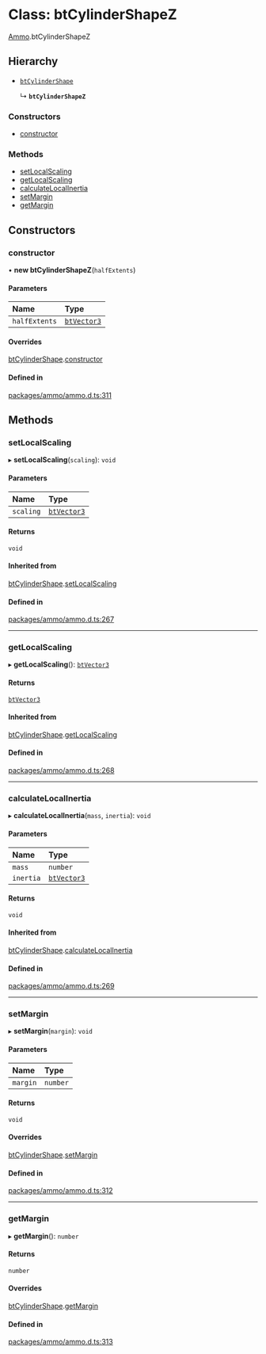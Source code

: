 # Class: btCylinderShapeZ

[Ammo](../modules/Ammo.md).btCylinderShapeZ

## Hierarchy

- [`btCylinderShape`](Ammo.btCylinderShape.md)

  ↳ **`btCylinderShapeZ`**

### Constructors

- [constructor](Ammo.btCylinderShapeZ.md#constructor)

### Methods

- [setLocalScaling](Ammo.btCylinderShapeZ.md#setlocalscaling)
- [getLocalScaling](Ammo.btCylinderShapeZ.md#getlocalscaling)
- [calculateLocalInertia](Ammo.btCylinderShapeZ.md#calculatelocalinertia)
- [setMargin](Ammo.btCylinderShapeZ.md#setmargin)
- [getMargin](Ammo.btCylinderShapeZ.md#getmargin)

## Constructors

### constructor

• **new btCylinderShapeZ**(`halfExtents`)

#### Parameters

| Name | Type |
| :------ | :------ |
| `halfExtents` | [`btVector3`](Ammo.btVector3.md) |

#### Overrides

[btCylinderShape](Ammo.btCylinderShape.md).[constructor](Ammo.btCylinderShape.md#constructor)

#### Defined in

[packages/ammo/ammo.d.ts:311](https://github.com/Orillusion/orillusion/blob/main/packages/ammo/ammo.d.ts#L311)

## Methods

### setLocalScaling

▸ **setLocalScaling**(`scaling`): `void`

#### Parameters

| Name | Type |
| :------ | :------ |
| `scaling` | [`btVector3`](Ammo.btVector3.md) |

#### Returns

`void`

#### Inherited from

[btCylinderShape](Ammo.btCylinderShape.md).[setLocalScaling](Ammo.btCylinderShape.md#setlocalscaling)

#### Defined in

[packages/ammo/ammo.d.ts:267](https://github.com/Orillusion/orillusion/blob/main/packages/ammo/ammo.d.ts#L267)

___

### getLocalScaling

▸ **getLocalScaling**(): [`btVector3`](Ammo.btVector3.md)

#### Returns

[`btVector3`](Ammo.btVector3.md)

#### Inherited from

[btCylinderShape](Ammo.btCylinderShape.md).[getLocalScaling](Ammo.btCylinderShape.md#getlocalscaling)

#### Defined in

[packages/ammo/ammo.d.ts:268](https://github.com/Orillusion/orillusion/blob/main/packages/ammo/ammo.d.ts#L268)

___

### calculateLocalInertia

▸ **calculateLocalInertia**(`mass`, `inertia`): `void`

#### Parameters

| Name | Type |
| :------ | :------ |
| `mass` | `number` |
| `inertia` | [`btVector3`](Ammo.btVector3.md) |

#### Returns

`void`

#### Inherited from

[btCylinderShape](Ammo.btCylinderShape.md).[calculateLocalInertia](Ammo.btCylinderShape.md#calculatelocalinertia)

#### Defined in

[packages/ammo/ammo.d.ts:269](https://github.com/Orillusion/orillusion/blob/main/packages/ammo/ammo.d.ts#L269)

___

### setMargin

▸ **setMargin**(`margin`): `void`

#### Parameters

| Name | Type |
| :------ | :------ |
| `margin` | `number` |

#### Returns

`void`

#### Overrides

[btCylinderShape](Ammo.btCylinderShape.md).[setMargin](Ammo.btCylinderShape.md#setmargin)

#### Defined in

[packages/ammo/ammo.d.ts:312](https://github.com/Orillusion/orillusion/blob/main/packages/ammo/ammo.d.ts#L312)

___

### getMargin

▸ **getMargin**(): `number`

#### Returns

`number`

#### Overrides

[btCylinderShape](Ammo.btCylinderShape.md).[getMargin](Ammo.btCylinderShape.md#getmargin)

#### Defined in

[packages/ammo/ammo.d.ts:313](https://github.com/Orillusion/orillusion/blob/main/packages/ammo/ammo.d.ts#L313)
